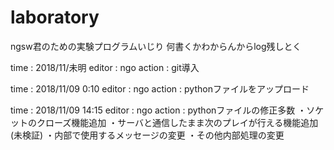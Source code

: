 # laboratory

ngsw君のための実験プログラムいじり
何書くかわからんからlog残しとく

time : 2018/11/未明
editor : ngo
action : git導入

time : 2018/11/09 0:10
editor : ngo
action : pythonファイルをアップロード

time : 2018/11/09 14:15
editor : ngo
action : pythonファイルの修正多数
         ・ソケットのクローズ機能追加
         ・サーバと通信したまま次のプレイが行える機能追加(未検証)
         ・内部で使用するメッセージの変更
         ・その他内部処理の変更
